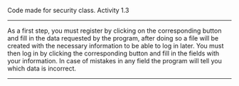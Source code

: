 Code made for security class.
Activity 1.3
***
As a first step, you must register by clicking on the corresponding button and fill in the data requested by the program, after doing so a file will be created with the necessary information to be able to log in later. 
You must then log in by clicking the corresponding button and fill in the fields with your information. In case of mistakes in any field the program will tell you which data is incorrect.
***
